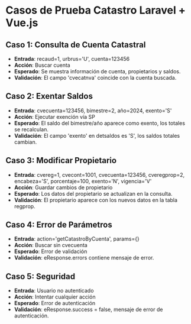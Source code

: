 # Casos de Prueba Catastro Laravel + Vue.js

## Caso 1: Consulta de Cuenta Catastral
- **Entrada**: recaud=1, urbrus='U', cuenta=123456
- **Acción**: Buscar cuenta
- **Esperado**: Se muestra información de cuenta, propietarios y saldos.
- **Validación**: El campo 'cvecatnva' coincide con la cuenta buscada.

## Caso 2: Exentar Saldos
- **Entrada**: cvecuenta=123456, bimestre=2, año=2024, exento='S'
- **Acción**: Ejecutar exención vía SP
- **Esperado**: El saldo del bimestre/año aparece como exento, los totales se recalculan.
- **Validación**: El campo 'exento' en detsaldos es 'S', los saldos totales cambian.

## Caso 3: Modificar Propietario
- **Entrada**: cvereg=1, cvecont=1001, cvecuenta=123456, cveregprop=2, encabeza='S', porcentaje=100, exento='N', vigencia='V'
- **Acción**: Guardar cambios de propietario
- **Esperado**: Los datos del propietario se actualizan en la consulta.
- **Validación**: El propietario aparece con los nuevos datos en la tabla regprop.

## Caso 4: Error de Parámetros
- **Entrada**: action='getCatastroByCuenta', params={}
- **Acción**: Buscar sin cvecuenta
- **Esperado**: Error de validación
- **Validación**: eResponse.errors contiene mensaje de error.

## Caso 5: Seguridad
- **Entrada**: Usuario no autenticado
- **Acción**: Intentar cualquier acción
- **Esperado**: Error de autenticación
- **Validación**: eResponse.success = false, mensaje de error de autenticación.
